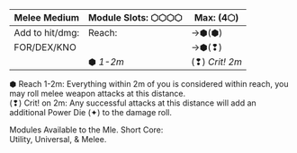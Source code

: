 
| Melee Medium    | Module Slots: ⬡⬡⬡⬡ | Max: (4⬡)      |
| --------------- | ------------------ | -------------- |
| Add to hit/dmg: | Reach:             | →⬢(⬢)          |
| FOR/DEX/KNO     |                    | →⬢(❢)          |
|                 | ⬢ *1-2m*           | (❢) *Crit! 2m* |
⬢ Reach 1-2m: Everything within 2m of you is considered within reach, you may roll melee weapon attacks at this distance.  
(❢) Crit! on 2m: Any successful attacks at this distance will add an additional Power Die (✦) to the damage roll.
 
Modules Available to the Mle. Short Core:  
Utility, Universal, & Melee.